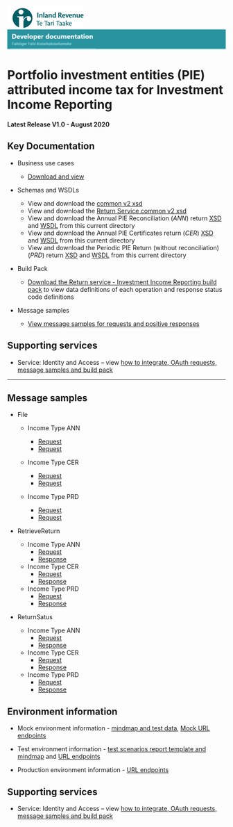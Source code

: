 ![IRD logo](../../Images/IRlogo.gif)
![Software Dev](../../Images/SoftwareDev.png)

# Portfolio investment entities (PIE) attributed income tax for Investment Income Reporting

#### Latest Release V1.0 - August 2020

## Key Documentation

- Business use cases
	- [Download and view](III%20-%20PIE%20-%20GWS%20business%20use%20cases.pdf)
	
- Schemas and WSDLs
	- View and download the [common v2 xsd](../../Common%20XSD/Common.v2.xsd)
	- View and download the [Return Service common v2 xsd](../../Common%20XSD/ReturnCommon.v2.xsd)
	- View and download the Annual PIE Reconciliation (_ANN_) return [XSD](ReturnPIEa.v1.xsd) and [WSDL](PIEaV1DevWsdl.wsdl) from this current directory
	- View and download the Annual PIE Certificates return (_CER_) [XSD](ReturnPIEc.v1.xsd) and [WSDL](PIEcV1DevWsdl.wsdl) from this current directory
	- View and download the Periodic PIE Return (without reconciliation) (_PRD_) return [XSD](ReturnPIEp.v1.xsd) and [WSDL](PIEpV1DevWsdl.wsdl) from this current directory
	
- Build Pack
	- [Download the Return service - Investment Income Reporting build pack](Gateway%20Services%20Build%20Pack%20-%20Return%20Service%20-%20PIE.pdf) to view data definitions of each operation and response status code definitions

- Message samples
    - [View message samples for requests and positive responses](#message-samples)



## Supporting services

* Service: Identity and Access – view [how to integrate, OAuth requests, message samples and build pack](https://github.com/InlandRevenue/Gateway_Services-Access/tree/master/Identity%20and%20Access)

---
## Message samples

* File
	* Income Type ANN
		* [Request](sample%20messages/ANNFilePayload25092020.xml)   
		* [Request](sample%20messages/FileSuccessResponse25092020.xml)  
		
	* Income Type CER
		* [Request](sample%20messages/CERFilePayload25092020.xml)
		* [Request](sample%20messages/FileSuccessResponse25092020.xml)  
	
	* Income Type PRD
		* [Request](sample%20messages/PRDFilePayload25092020.xml)
		* [Request](sample%20messages/FileSuccessResponse25092020.xml)  
		
* RetrieveReturn
	* Income Type ANN 	
		* [Request](sample%20messages/ANNRetrieveReturnPayload25092020.xml)
		* [Response](sample%20messages/ANNRetrieveReturnResponse25092020.xml)
	* Income Type CER
		* [Request](sample%20messages/CERRetrieveReturnPayload25092020.xml)
		* [Response](sample%20messages/CERRetrieveReturnResponse25092020.xml)
	* Income Type PRD
		* [Request](sample%20messages/PRDRetrieveReturnPayload25092020.xml)
		* [Response](sample%20messages/PRDRetrieveReturnResponse25092020.xml)

		
* ReturnSatus	
	* Income Type ANN 	
		* [Request](sample%20messages/ANNRetrieveStatusPayload25092020.xml)
		* [Response](sample%20messages/ANNRetrieveStatusResponse25092020.xml)
	* Income Type CER
		* [Request](sample%20messages/CERRetrieveStatusPayload25092020.xml)
		* [Response](sample%20messages/CERRetrieveStatusResponse25092020.xml)
	* Income Type PRD
		* [Request](sample%20messages/PRDRetrieveStatusPayload25092020.xml)
		* [Response](sample%20messages/PRDRetrieveStatusResponse25092020.xml)

## Environment information

- Mock environment information - [mindmap and test data](../Test%20Details%20-%20IIR/README.md#mock-environment-information), [Mock URL endpoints](../Test%20Details%20-%20IIR/README.md#mock-environment) 
	
- Test environment information - [test scenarios report template and mindmap](../Test%20Details%20-%20IIR/README.md#test-environment-information) and [URL endpoints](../Test%20Details%20-%20IIR/README.md#test-environment-information)

- Production environment information - [URL endpoints](../Test%20Details%20-%20IIR/README.md#production-environment-information) 

## Supporting services

* Service: Identity and Access – view [how to integrate, OAuth requests, message samples and build pack](https://github.com/InlandRevenue/Gateway_Services-Access/tree/master/Identity%20and%20Access)



